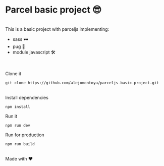 <h1>Parcel basic project 😎</h1> <br>
This is a basic project with parceljs implementing:<br> 
<ul>
        <li>sass 🕶</li>
        <li>pug 🐶</li>
        <li>module javascript 🛠</li>
</ul>
<br>

<p>Clone it </p>
<code>git clone https://github.com/alejomontoya/parceljs-basic-project.git</code> 
<br>
<br>
<p>Install dependencies</p>

<code>npm install</code>
<br>

<p>Run it</p>

<code>npm run dev</code>
<br>

<p>Run for production</p>

<code>npm run build</code>
<br>
<br>

<span>Made with ❤</span>

